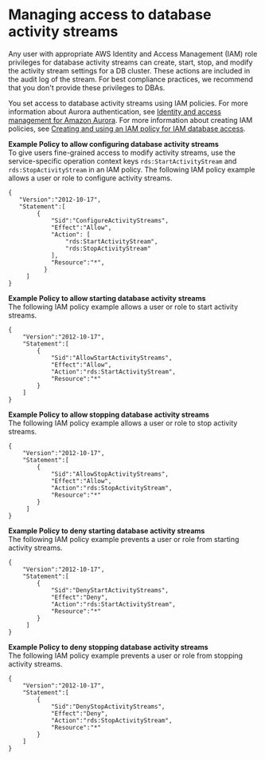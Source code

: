 # Managing access to database activity streams<a name="DBActivityStreams.ManagingAccess"></a>

Any user with appropriate AWS Identity and Access Management \(IAM\) role privileges for database activity streams can create, start, stop, and modify the activity stream settings for a DB cluster\. These actions are included in the audit log of the stream\. For best compliance practices, we recommend that you don't provide these privileges to DBAs\.

You set access to database activity streams using IAM policies\. For more information about Aurora authentication, see [Identity and access management for Amazon Aurora](UsingWithRDS.IAM.md)\. For more information about creating IAM policies, see [Creating and using an IAM policy for IAM database access](UsingWithRDS.IAMDBAuth.IAMPolicy.md)\. 

**Example Policy to allow configuring database activity streams**  
To give users fine\-grained access to modify activity streams, use the service\-specific operation context keys `rds:StartActivityStream` and `rds:StopActivityStream`  in an IAM policy\. The following IAM policy example allows a user or role to configure activity streams\.  

```
{
   "Version":"2012-10-17",
   "Statement":[
        {
            "Sid":"ConfigureActivityStreams",
            "Effect":"Allow",
            "Action": [
                "rds:StartActivityStream",
                "rds:StopActivityStream"
            ],
            "Resource":"*",
          }
     ]
}
```

**Example Policy to allow starting database activity streams**  
The following IAM policy example allows a user or role to start activity streams\.  

```
{
    "Version":"2012-10-17",
    "Statement":[
        {
            "Sid":"AllowStartActivityStreams",
            "Effect":"Allow",
            "Action":"rds:StartActivityStream",
            "Resource":"*"
        }
    ]
}
```

**Example Policy to allow stopping database activity streams**  
The following IAM policy example allows a user or role to stop activity streams\.  

```
{
    "Version":"2012-10-17",
    "Statement":[
        {
            "Sid":"AllowStopActivityStreams",
            "Effect":"Allow",
            "Action":"rds:StopActivityStream",
            "Resource":"*"
        }
     ]
}
```

**Example Policy to deny starting database activity streams**  
The following IAM policy example prevents a user or role from starting activity streams\.  

```
{
    "Version":"2012-10-17",
    "Statement":[
        {
            "Sid":"DenyStartActivityStreams",
            "Effect":"Deny",
            "Action":"rds:StartActivityStream",
            "Resource":"*"
        }
     ]
}
```

**Example Policy to deny stopping database activity streams**  
The following IAM policy example prevents a user or role from stopping activity streams\.  

```
{
    "Version":"2012-10-17",
    "Statement":[
        {
            "Sid":"DenyStopActivityStreams",
            "Effect":"Deny",
            "Action":"rds:StopActivityStream",
            "Resource":"*"
        }
    ]
}
```
